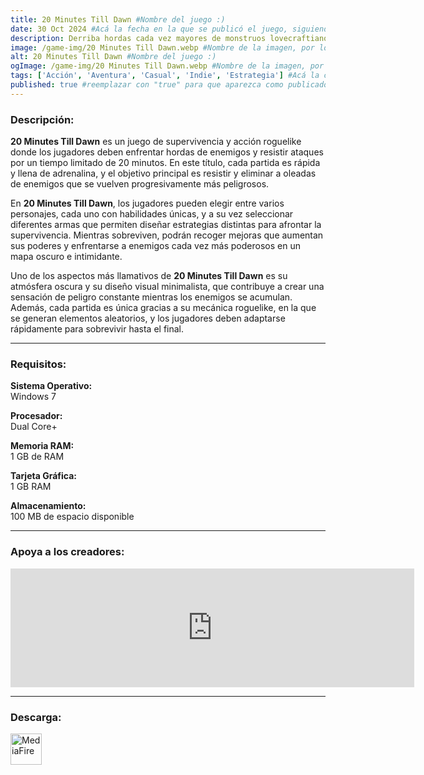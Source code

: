 ```yaml
---
title: 20 Minutes Till Dawn #Nombre del juego :)
date: 30 Oct 2024 #Acá la fecha en la que se publicó el juego, siguiendo este formato: Dia "30", Mes "Oct", Año "2024" = como debe quedar: 30 Oct 2024
description: Derriba hordas cada vez mayores de monstruos lovecraftianos para sobrevivir a la noche. Elije entre una variedad de mejoras para crear builds poderosas e innovadoras. Desbloquea una diversa selección de personajes y armas con poderes únicos. #Acá una mini descripción del juego
image: /game-img/20 Minutes Till Dawn.webp #Nombre de la imagen, por lo general es exactamente el mismo nombre que el juego excluyendo lo ":" (Dos puntos)
alt: 20 Minutes Till Dawn #Nombre del juego :)
ogImage: /game-img/20 Minutes Till Dawn.webp #Nombre de la imagen, por lo general es exactamente el mismo nombre que el juego excluyendo lo ":" (Dos puntos)
tags: ['Acción', 'Aventura', 'Casual', 'Indie', 'Estrategia'] #Acá la categoría o categorías del juego, si es más de una se coloca en este formato: ['Categoría1', 'Categoría2']
published: true #reemplazar con "true" para que aparezca como publicado
---
```


<!--En VSCode seleccionando una palabra, por ejemplo: "20 Minutes Till Dawn" y apretando Ctrl+F2 se seleccionan todas las palabras iguales-->

### Descripción:
**20 Minutes Till Dawn** es un juego de supervivencia y acción roguelike donde los jugadores deben enfrentar hordas de enemigos y resistir ataques por un tiempo limitado de 20 minutos. En este título, cada partida es rápida y llena de adrenalina, y el objetivo principal es resistir y eliminar a oleadas de enemigos que se vuelven progresivamente más peligrosos. 

En **20 Minutes Till Dawn**, los jugadores pueden elegir entre varios personajes, cada uno con habilidades únicas, y a su vez seleccionar diferentes armas que permiten diseñar estrategias distintas para afrontar la supervivencia. Mientras sobreviven, podrán recoger mejoras que aumentan sus poderes y enfrentarse a enemigos cada vez más poderosos en un mapa oscuro e intimidante. 

Uno de los aspectos más llamativos de **20 Minutes Till Dawn** es su atmósfera oscura y su diseño visual minimalista, que contribuye a crear una sensación de peligro constante mientras los enemigos se acumulan. Además, cada partida es única gracias a su mecánica roguelike, en la que se generan elementos aleatorios, y los jugadores deben adaptarse rápidamente para sobrevivir hasta el final.
<!--Prompt para Chat-GPT: Hazme una descripción para el juego "20 Minutes Till Dawn" y cada que menciones "20 Minutes Till Dawn" ponlo en negrita -->

---

### Requisitos:
**Sistema Operativo:**  
Windows 7

**Procesador:**  
Dual Core+

**Memoria RAM:**  
1 GB de RAM

**Tarjeta Gráfica:**  
1 GB RAM

**Almacenamiento:**  
100 MB de espacio disponible

<!--Si falta o sobra un requisito se quita o se agrega manteniendo el mismo formato-->

---

### Apoya a los creadores:
<iframe src="https://store.steampowered.com/widget/1966900/" frameborder="0" width="646" height="190" style="background-color: transparent;" class="content-center"></iframe>

<!--Reemplazar los numeros (AppID) del juego (en este caso 1966900) por el numero (AppID) correspondiente con el juego a publicar-->
<!--El AppID se encuentra en la URL del Juego en Steam-->

---

### Descarga:

[<img src="https://gist.github.com/cxmeel/0dbc95191f239b631c3874f4ccf114e2/raw/download.svg" alt="MediaFire" height="50" />](https://www.mediafire.com/file/dcg2kr6xf03ndnj/20_Minutes_Till_Dawn.zip/file)

<!-- # se debe reemplazar por el link de descarga-->

<!--MediaFire se debe reemplazar por el servicio donde está subido el juego-->